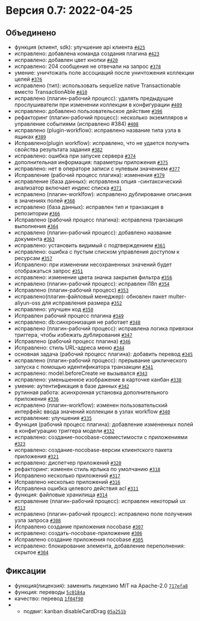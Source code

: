 # Bерсия 0.7: 2022-04-25

## Объединено

- функция (клиент, sdk): улучшение api клиента [`#425`](https://github.com/nocobase/nocobase/pull/425)
- исправлено: добавлена команда создания плагина [`#423`](https://github.com/nocobase/nocobase/pull/423)
- исправлено: добавлен цвет кнопки [`#420`](https://github.com/nocobase/nocobase/pull/420)
- исправлено: 204 сообщения не отвечали на запрос [`#378`](https://github.com/nocobase/nocobase/pull/378)
- умение: уничтожать поле ассоциаций после уничтожения коллекции целей [`#376`](https://github.com/nocobase/nocobase/pull/376)
- исправлено (тип): использовать sequelize native Transactionable вместо TransactionAble [`#410`](https://github.com/nocobase/nocobase/pull/410)
- исправлено (плагин-рабочий процесс): удалять предыдущие прослушиватели при изменении коллекции в конфигурации [`#409`](https://github.com/nocobase/nocobase/pull/409)
- исправлено: добавлено пользовательское действие [`#396`](https://github.com/nocobase/nocobase/pull/396)
- рефакторинг (плагин-рабочий процесс): несколько экземпляров и управление событиями (исправлено #384) [`#408`](https://github.com/nocobase/nocobase/pull/408)
- исправлено (plugin-workflow): исправлено название типа узла в ящиках [`#389`](https://github.com/nocobase/nocobase/pull/389)
- Исправлено(plugin workflow): исправлено, что не удается получить свойства результата задания [`#382`](https://github.com/nocobase/nocobase/pull/382)
- исправлено: ошибка при запуске сервера [`#374`](https://github.com/nocobase/nocobase/pull/374)
- дополнительная информация: параметры приложения [`#375`](https://github.com/nocobase/nocobase/pull/375)
- исправлено: нет в операторе записи с нулевым значением [`#377`](https://github.com/nocobase/nocobase/pull/377)
- Исправление (рабочий процесс плагина): изменения [`#379`](https://github.com/nocobase/nocobase/pull/379)
- исправление (база данных): исправлена опция -синтаксический анализатор включает индекс списка [`#371`](https://github.com/nocobase/nocobase/pull/371)
- исправлено (плагин-worklfow): исправлено дублирование описания в значениях полей [`#368`](https://github.com/nocobase/nocobase/pull/368)
- исправлено (база данных): исправлен тип и транзакция в репозитории [`#366`](https://github.com/nocobase/nocobase/pull/366)
- Исправлено (рабочий процесс плагина): исправлена транзакция выполнения [`#364`](https://github.com/nocobase/nocobase/pull/364)
- исправлено (плагин-рабочий процесс): добавлено название документа [`#363`](https://github.com/nocobase/nocobase/pull/363)
- исправлено: установить видимый с подтверждением [`#361`](https://github.com/nocobase/nocobase/pull/361)
- исправлено: ошибка с пустым списком управления доступом к ресурсам [`#357`](https://github.com/nocobase/nocobase/pull/357)
- Исправлено: при изменении несохраненных значений будет отображаться запрос [`#351`](https://github.com/nocobase/nocobase/pull/351)
- исправлено: изменение цвета значка закрытия фильтра [`#356`](https://github.com/nocobase/nocobase/pull/356)
- исправлено (плагин-рабочий процесс): исправлен i18n [`#354`](https://github.com/nocobase/nocobase/pull/354)
- Исправлено (плагин-рабочий процесс) [`#353`](https://github.com/nocobase/nocobase/pull/353)
- исправлено(плагин-файловый менеджер): обновлен пакет multer-aliyun-oss для исправления размера [`#352`](https://github.com/nocobase/nocobase/pull/352)
- исправлено: улучшен код [`#350`](https://github.com/nocobase/nocobase/pull/350)
- Исправлен рабочий процесс плагина [`#349`](https://github.com/nocobase/nocobase/pull/349)
- исправлено: db:синхронизация не работает [`#348`](https://github.com/nocobase/nocobase/pull/348)
- исправлено (плагин-рабочий процесс): исправлена логика привязки триггера, чтобы избежать дублирования [`#347`](https://github.com/nocobase/nocobase/pull/347)
- Исправлено (рабочий процесс плагина) [`#346`](https://github.com/nocobase/nocobase/pull/346)
- Исправлено: стиль URL-адреса меню [`#344`](https://github.com/nocobase/nocobase/pull/344)
- основная задача (рабочий процесс плагина): добавить перевод [`#345`](https://github.com/nocobase/nocobase/pull/345)
- исправлено (плагин-рабочий процесс): прерывание циклического запуска с помощью идентификатора транзакции [`#341`](https://github.com/nocobase/nocobase/pull/341)
- исправлено: model.beforeCreate не вызывался [`#343`](https://github.com/nocobase/nocobase/pull/343)
- исправлено: уменьшенное изображение в карточке канбан [`#338`](https://github.com/nocobase/nocobase/pull/338)
- умение: аутентификация в базе данных [`#342`](https://github.com/nocobase/nocobase/pull/342)
- рутинная работа: асинхронная установка дополнительного приложения [`#336`](https://github.com/nocobase/nocobase/pull/336)
- исправлено (плагин-workflow): изменен пользовательский интерфейс ввода значений коллекции в узлах workflow [`#340`](https://github.com/nocobase/nocobase/pull/340)
- исправление: улучшения [`#335`](https://github.com/nocobase/nocobase/pull/335)
- Функция (рабочий процесс плагина): добавление измененных полей в конфигурацию триггера модели [`#332`](https://github.com/nocobase/nocobase/pull/332)
- исправлено: создание-nocobase-совместимости с приложениями [`#323`](https://github.com/nocobase/nocobase/pull/323)
- исправлено: создание-nocobase-версии клиентского пакета приложения [`#321`](https://github.com/nocobase/nocobase/pull/321)
- исправлено: диспетчер приложений [`#320`](https://github.com/nocobase/nocobase/pull/320)
- рефакторинг: изменен стиль ярлыка по умолчанию [`#318`](https://github.com/nocobase/nocobase/pull/318)
- Исправлено несколько приложений [`#317`](https://github.com/nocobase/nocobase/pull/317)
- Исправлено несколько приложений [`#316`](https://github.com/nocobase/nocobase/pull/316)
- Исправлена ошибка целевого действия acl [`#311`](https://github.com/nocobase/nocobase/pull/311)
- функция: файловые хранилища [`#314`](https://github.com/nocobase/nocobase/pull/314)
- исправление (плагин-рабочий процесс): исправлен некоторый ux [`#313`](https://github.com/nocobase/nocobase/pull/313)
- исправлено (плагин-рабочий процесс): исправлено поле получения узла запроса [`#308`](https://github.com/nocobase/nocobase/pull/308)
- Исправлено создание приложения nocobase [`#307`](https://github.com/nocobase/nocobase/pull/307)
- исправлено: создать-nocobase-приложение [`#306`](https://github.com/nocobase/nocobase/pull/306)
- Исправлено создание приложения nocobase [`#305`](https://github.com/nocobase/nocobase/pull/305)
- исправлено: блокирование элемента, добавление переполнения: скрытое [`#304`](https://github.com/nocobase/nocobase/pull/304)

## Фиксации

- функция(лицензия): заменить лицензию MIT на Apache-2.0 [`717efa8`](https://github.com/nocobase/nocobase/commit/717efa889d471fac3f909137e2adb96586414aad)
- функция: переводы [`5c0184a`](https://github.com/nocobase/nocobase/commit/5c0184a397885d6de5307a7087c2d93042cd49f8)
- качество: перевод [`1f04f90`](https://github.com/nocobase/nocobase/commit/1f04f90a00e071aa9ab294f21e8d02373191eecc)
- - подвиг: kanban disableCardDrag [`05a251b`](https://github.com/nocobase/nocobase/commit/05a251b1fc06012e77e402b422e3120430effef1)
